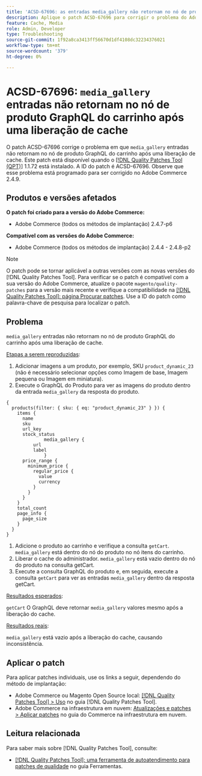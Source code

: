 ```yaml
---
title: 'ACSD-67696: as entradas media_gallery não retornam no nó de produto GraphQL do carrinho após uma liberação de cache'
description: Aplique o patch ACSD-67696 para corrigir o problema do Adobe Commerce em que as entradas media_gallery não retornam no nó de produto GraphQL do carrinho após uma liberação de cache.
feature: Cache, Media
role: Admin, Developer
type: Troubleshooting
source-git-commit: 1f92a8ca3413ff56670d1df4108dc32234376021
workflow-type: tm+mt
source-wordcount: '379'
ht-degree: 0%

---
```



# ACSD-67696: `media_gallery` entradas não retornam no nó de produto GraphQL do carrinho após uma liberação de cache

O patch ACSD-67696 corrige o problema em que `media_gallery` entradas não retornam no nó de produto GraphQL do carrinho após uma liberação de cache. Este patch está disponível quando o [[!DNL Quality Patches Tool (QPT)]](/help/tools/quality-patches-tool/quality-patches-tool-to-self-serve-quality-patches.md) 1.1.72 está instalado. A ID do patch é ACSD-67696. Observe que esse problema está programado para ser corrigido no Adobe Commerce 2.4.9.

## Produtos e versões afetados

**O patch foi criado para a versão do Adobe Commerce:**

* Adobe Commerce (todos os métodos de implantação) 2.4.7-p6

**Compatível com as versões do Adobe Commerce:**

* Adobe Commerce (todos os métodos de implantação) 2.4.4 - 2.4.8-p2

>[!NOTE]
>
>O patch pode se tornar aplicável a outras versões com as novas versões do [!DNL Quality Patches Tool]. Para verificar se o patch é compatível com a sua versão do Adobe Commerce, atualize o pacote `magento/quality-patches` para a versão mais recente e verifique a compatibilidade na [[!DNL Quality Patches Tool]: página Procurar patches](https://experienceleague.adobe.com/tools/commerce-quality-patches/index.html). Use a ID do patch como palavra-chave de pesquisa para localizar o patch.

## Problema

`media_gallery` entradas não retornam no nó de produto GraphQL do carrinho após uma liberação de cache.

<u>Etapas a serem reproduzidas</u>:

1. Adicionar imagens a um produto, por exemplo, SKU `product_dynamic_23` (não é necessário selecionar opções como Imagem de base, Imagem pequena ou Imagem em miniatura).
1. Execute o GraphQL do Produto para ver as imagens do produto dentro da entrada `media_gallery` da resposta do produto.

```
{
  products(filter: { sku: { eq: "product_dynamic_23" } }) {
    items {
      name
      sku
      url_key
      stock_status
			  media_gallery {
          url
          label
			  }
      price_range {
        minimum_price {
          regular_price {
            value
            currency
          }
        }
      }
    }
    total_count
    page_info {
      page_size
    }
  }
}
```

1. Adicione o produto ao carrinho e verifique a consulta `getCart`. `media_gallery` está dentro do nó do produto no nó itens do carrinho.
1. Liberar o cache do administrador. `media_gallery` está vazio dentro do nó do produto na consulta getCart.
1. Execute a consulta GraphQL do produto e, em seguida, execute a consulta `getCart` para ver as entradas `media_gallery` dentro da resposta getCart.

<u>Resultados esperados</u>:

`getCart` O GraphQL deve retornar `media_gallery` valores mesmo após a liberação do cache.

<u>Resultados reais</u>:

`media_gallery` está vazio após a liberação do cache, causando inconsistência.

## Aplicar o patch

Para aplicar patches individuais, use os links a seguir, dependendo do método de implantação:

* Adobe Commerce ou Magento Open Source local: [[!DNL Quality Patches Tool] > Uso](/help/tools/quality-patches-tool/usage.md) no guia [!DNL Quality Patches Tool].
* Adobe Commerce na infraestrutura em nuvem: [Atualizações e patches > Aplicar patches](https://experienceleague.adobe.com/docs/commerce-cloud-service/user-guide/develop/upgrade/apply-patches.html) no guia do Commerce na infraestrutura em nuvem.

## Leitura relacionada

Para saber mais sobre [!DNL Quality Patches Tool], consulte:

* [[!DNL Quality Patches Tool]: uma ferramenta de autoatendimento para patches de qualidade](/help/tools/quality-patches-tool/quality-patches-tool-to-self-serve-quality-patches.md) no guia Ferramentas.

